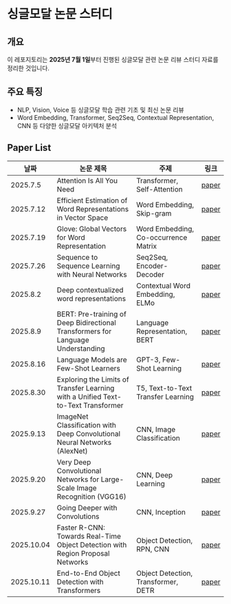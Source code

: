 # **싱글모달 논문 스터디**

## **개요**

이 레포지토리는 **2025년 7월 1일**부터 진행된 싱글모달 관련 논문 리뷰 스터디 자료를 정리한 것입니다.

## **주요 특징**

* NLP, Vision, Voice 등 싱글모달 학습 관련 기초 및 최신 논문 리뷰
* Word Embedding, Transformer, Seq2Seq, Contextual Representation, CNN 등 다양한 싱글모달 아키텍처 분석

## Paper List

| 날짜 | 논문 제목 | 주제 | 링크 |
| --------- | --------------------------------------------------------------------------------- | ------------------------------------ | ---------------------------------------------------------------------------------------------------------- |
| 2025.7.5  | Attention Is All You Need | Transformer, Self-Attention | [paper](https://arxiv.org/abs/1706.03762) |
| 2025.7.12 | Efficient Estimation of Word Representations in Vector Space | Word Embedding, Skip-gram | [paper](https://arxiv.org/abs/1301.3781) |
| 2025.7.19 | Glove: Global Vectors for Word Representation | Word Embedding, Co-occurrence Matrix | [paper](https://www.researchgate.net/publication/284576917_Glove_Global_Vectors_for_Word_Representation) |
| 2025.7.26 | Sequence to Sequence Learning with Neural Networks | Seq2Seq, Encoder-Decoder | [paper](https://arxiv.org/pdf/1409.3215) |
| 2025.8.2  | Deep contextualized word representations | Contextual Word Embedding, ELMo | [paper](https://arxiv.org/abs/1802.05365) |
| 2025.8.9  | BERT: Pre-training of Deep Bidirectional Transformers for Language Understanding  | Language Representation, BERT | [paper](https://arxiv.org/pdf/1810.04805) |
| 2025.8.16 | Language Models are Few-Shot Learners | GPT-3, Few-Shot Learning | [paper](https://arxiv.org/pdf/2005.14165) |
| 2025.8.30 | Exploring the Limits of Transfer Learning with a Unified Text-to-Text Transformer | T5, Text-to-Text Transfer Learning | [paper](https://arxiv.org/abs/1910.10683) |
| 2025.9.13 | ImageNet Classification with Deep Convolutional Neural Networks (AlexNet) | CNN, Image Classification | [paper](https://papers.nips.cc/paper_files/paper/2012/hash/c399862d3b9d6b76c8436e924a68c45b-Abstract.html) |
| 2025.9.20 | Very Deep Convolutional Networks for Large-Scale Image Recognition (VGG16) | CNN, Deep Learning | [paper](https://arxiv.org/abs/1409.1556) |
| 2025.9.27 | Going Deeper with Convolutions | CNN, Inception | [paper](https://arxiv.org/pdf/1409.4842) |
| 2025.10.04 | Faster R-CNN: Towards Real-Time Object Detection with Region Proposal Networks | Object Detection, RPN, CNN          | [paper](https://arxiv.org/pdf/1506.01497) |
| 2025.10.11 | End-to-End Object Detection with Transformers                                  | Object Detection, Transformer, DETR | [paper](https://arxiv.org/abs/2005.12872) |
